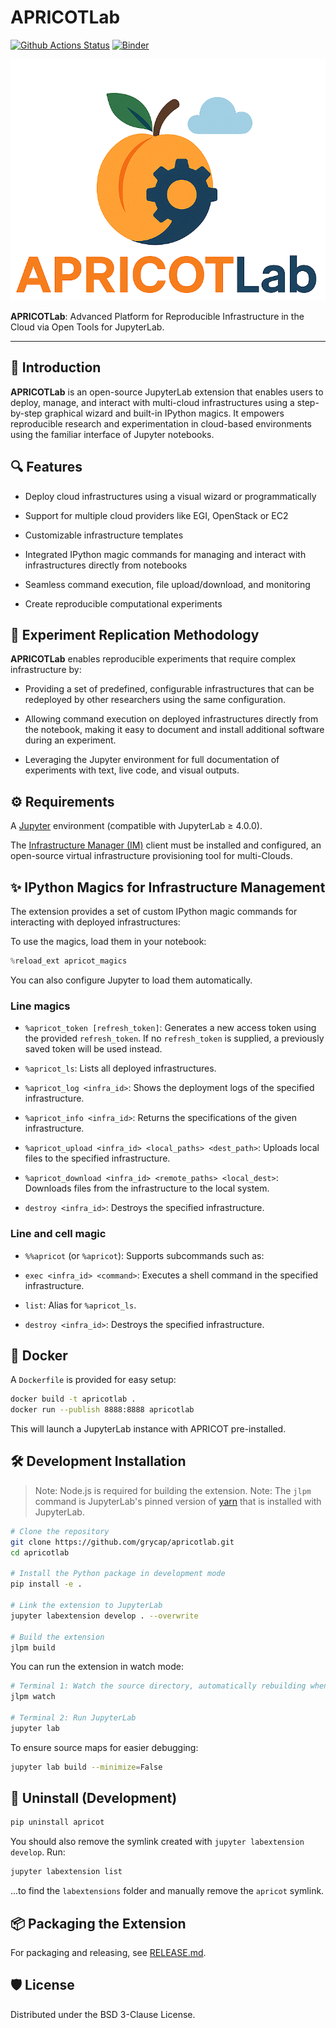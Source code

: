 # APRICOTLab

[![Github Actions Status](https://github.com/grycap/apricotlab/workflows/Build/badge.svg)](https://github.com/grycap/apricotlab/actions/workflows/build.yml)
[![Binder](https://mybinder.org/badge_logo.svg)](https://mybinder.org/v2/gh/grycap/apricotlab/main?urlpath=lab)

![title](style/logo.png)

**APRICOTLab**: Advanced Platform for Reproducible Infrastructure in the Cloud via Open Tools for JupyterLab.

---

## 🌟 Introduction

**APRICOTLab** is an open-source JupyterLab extension that enables users to deploy, manage, and interact with multi-cloud infrastructures using a step-by-step graphical wizard and built-in IPython magics. It empowers reproducible research and experimentation in cloud-based environments using the familiar interface of Jupyter notebooks.

## 🔍 Features

- Deploy cloud infrastructures using a visual wizard or programmatically

- Support for multiple cloud providers like EGI, OpenStack or EC2

- Customizable infrastructure templates

- Integrated IPython magic commands for managing and interact with infrastructures directly from notebooks

- Seamless command execution, file upload/download, and monitoring

- Create reproducible computational experiments

## 🧬 Experiment Replication Methodology

**APRICOTLab** enables reproducible experiments that require complex infrastructure by:

- Providing a set of predefined, configurable infrastructures that can be redeployed by other researchers using the same configuration.

- Allowing command execution on deployed infrastructures directly from the notebook, making it easy to document and install additional software during an experiment.

- Leveraging the Jupyter environment for full documentation of experiments with text, live code, and visual outputs.

## ⚙️ Requirements

A [Jupyter](https://jupyter.org/install) environment (compatible with JupyterLab ≥ 4.0.0).

The [Infrastructure Manager (IM)](https://imdocs.readthedocs.io/en/devel/gstarted.html) client must be installed and configured, an open-source virtual infrastructure provisioning tool for multi-Clouds.

## ✨ IPython Magics for Infrastructure Management

The extension provides a set of custom IPython magic commands for interacting with deployed infrastructures:

To use the magics, load them in your notebook:

```python
%reload_ext apricot_magics
```

You can also configure Jupyter to load them automatically.

### Line magics

- `%apricot_token [refresh_token]`:
  Generates a new access token using the provided `refresh_token`.
  If no `refresh_token` is supplied, a previously saved token will be used instead.

- `%apricot_ls`:
  Lists all deployed infrastructures.

- `%apricot_log <infra_id>`:
  Shows the deployment logs of the specified infrastructure.

- `%apricot_info <infra_id>`:
  Returns the specifications of the given infrastructure.

<!-- - `%apricot_vmls <infra_id>`:
Lists the virtual machines and their status of a given infrastructure. -->

- `%apricot_upload <infra_id> <local_paths> <dest_path>`:
  Uploads local files to the specified infrastructure.

- `%apricot_download <infra_id> <remote_paths> <local_dest>`:
  Downloads files from the infrastructure to the local system.

- `destroy <infra_id>`:
  Destroys the specified infrastructure.

### Line and cell magic

- `%%apricot` (or `%apricot`):
  Supports subcommands such as:

- `exec <infra_id> <command>`: Executes a shell command in the specified infrastructure.

- `list`: Alias for `%apricot_ls`.

- `destroy <infra_id>`: Destroys the specified infrastructure.

## 🐳 Docker

A `Dockerfile` is provided for easy setup:

```bash
docker build -t apricotlab .
docker run --publish 8888:8888 apricotlab
```

This will launch a JupyterLab instance with APRICOT pre-installed.

## 🛠 Development Installation

> Note: Node.js is required for building the extension.
> Note: The `jlpm` command is JupyterLab's pinned version of [yarn](https://yarnpkg.com/) that is installed with JupyterLab.

```bash
# Clone the repository
git clone https://github.com/grycap/apricotlab.git
cd apricotlab

# Install the Python package in development mode
pip install -e .

# Link the extension to JupyterLab
jupyter labextension develop . --overwrite

# Build the extension
jlpm build
```

You can run the extension in watch mode:

```bash
# Terminal 1: Watch the source directory, automatically rebuilding when needed
jlpm watch

# Terminal 2: Run JupyterLab
jupyter lab
```

To ensure source maps for easier debugging:

```bash
jupyter lab build --minimize=False
```

## 🧹 Uninstall (Development)

```bash
pip uninstall apricot
```

You should also remove the symlink created with `jupyter labextension develop`. Run:

```bash
jupyter labextension list
```

...to find the `labextensions` folder and manually remove the `apricot` symlink.

## 📦 Packaging the Extension

For packaging and releasing, see [RELEASE.md](RELEASE.md).

## 🛡️ License

Distributed under the BSD 3-Clause License.
